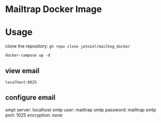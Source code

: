 # Mailtrap Docker Image

# Usage

clone the repository: `gh repo clone jatniel/mailhog_docker`

`docker-compose up -d`

## view email

`localhost:8025`

## configure email

smpt server: localhost
smtp user: mailtrap
smtp password: mailtrap
smtp port: 1025
encryption: none

